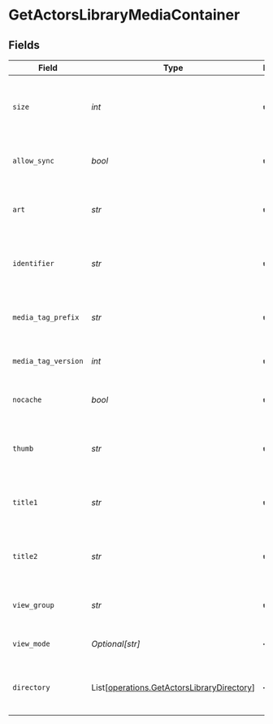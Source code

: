 # GetActorsLibraryMediaContainer


## Fields

| Field                                                                                              | Type                                                                                               | Required                                                                                           | Description                                                                                        | Example                                                                                            |
| -------------------------------------------------------------------------------------------------- | -------------------------------------------------------------------------------------------------- | -------------------------------------------------------------------------------------------------- | -------------------------------------------------------------------------------------------------- | -------------------------------------------------------------------------------------------------- |
| `size`                                                                                             | *int*                                                                                              | :heavy_check_mark:                                                                                 | Number of media items returned in this response.                                                   | 50                                                                                                 |
| `allow_sync`                                                                                       | *bool*                                                                                             | :heavy_check_mark:                                                                                 | Indicates whether syncing is allowed.                                                              | false                                                                                              |
| `art`                                                                                              | *str*                                                                                              | :heavy_check_mark:                                                                                 | URL for the background artwork of the media container.                                             | /:/resources/show-fanart.jpg                                                                       |
| `identifier`                                                                                       | *str*                                                                                              | :heavy_check_mark:                                                                                 | An plugin identifier for the media container.                                                      | com.plexapp.plugins.library                                                                        |
| `media_tag_prefix`                                                                                 | *str*                                                                                              | :heavy_check_mark:                                                                                 | The prefix used for media tag resource paths.                                                      | /system/bundle/media/flags/                                                                        |
| `media_tag_version`                                                                                | *int*                                                                                              | :heavy_check_mark:                                                                                 | The version number for media tags.                                                                 | 1734362201                                                                                         |
| `nocache`                                                                                          | *bool*                                                                                             | :heavy_check_mark:                                                                                 | Specifies whether caching is disabled.                                                             | true                                                                                               |
| `thumb`                                                                                            | *str*                                                                                              | :heavy_check_mark:                                                                                 | URL for the thumbnail image of the media container.                                                | /:/resources/show.png                                                                              |
| `title1`                                                                                           | *str*                                                                                              | :heavy_check_mark:                                                                                 | The primary title of the media container.                                                          | TV Series                                                                                          |
| `title2`                                                                                           | *str*                                                                                              | :heavy_check_mark:                                                                                 | The secondary title of the media container.                                                        | By Starring Actor                                                                                  |
| `view_group`                                                                                       | *str*                                                                                              | :heavy_check_mark:                                                                                 | Identifier for the view group layout.                                                              | secondary                                                                                          |
| `view_mode`                                                                                        | *Optional[str]*                                                                                    | :heavy_minus_sign:                                                                                 | Identifier for the view mode.                                                                      | 131131                                                                                             |
| `directory`                                                                                        | List[[operations.GetActorsLibraryDirectory](../../models/operations/getactorslibrarydirectory.md)] | :heavy_minus_sign:                                                                                 | An array of actor entries for media items.                                                         |                                                                                                    |